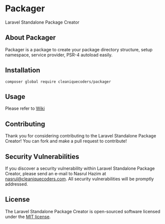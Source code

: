 # Packager

Laravel Standalone Package Creator

## About Packager

Packager is a package to create your package directory structure, setup namespace, service provider, PSR-4 autoload easily.

## Installation

```
composer global require cleaniquecoders/packager
```

## Usage

Please refer to [Wiki](https://github.com/cleaniquecoders/packager/wiki)

## Contributing

Thank you for considering contributing to the Laravel Standalone Package Creator! You can fork and make a pull request to contribute!

## Security Vulnerabilities

If you discover a security vulnerability within Laravel Standalone Package Creator, please send an e-mail to Nasrul Hazim at nasrul@cleaniquecoders.com. All security vulnerabilities will be promptly addressed.

## License

The Laravel Standalone Package Creator is open-sourced software licensed under the [MIT license](http://opensource.org/licenses/MIT).